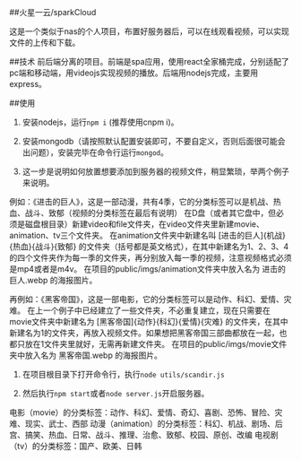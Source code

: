 ##火星一云/sparkCloud

这是一个类似于nas的个人项目，布置好服务器后，可以在线观看视频，可以实现文件的上传和下载。

##技术
前后端分离的项目。前端是spa应用，使用react全家桶完成，分别适配了pc端和移动端，用videojs实现视频的播放。后端用nodejs完成，主要用express。

##使用
1. 安装nodejs，运行```npm i``` (推荐使用cnpm i)。

1. 安装mongodb（请按照默认配置安装即可，不要自定义，否则后面很可能会出问题），安装完毕在命令行运行```mongod```。

1. 这一步是说明如何放置想要添加到服务器的视频文件，稍显繁琐，举两个例子来说明。

例如：《进击的巨人》，这是一部动漫，共有4季，它的分类标签可以是机战、热血、战斗、致郁（视频的分类标签在最后有说明）
在D盘（或者其它盘中，但必须是磁盘根目录）新建video和file文件夹，在video文件夹里新建movie、animation、tv三个文件夹。
在animation文件夹中新建名叫 [进击的巨人]{机战}{热血}{战斗}{致郁} 的文件夹（括号都是英文格式），在其中新建名为1、2、3、4的四个文件夹作为每一季的文件夹，再分别放入每一季的视频，注意视频格式必须是mp4或者是m4v。
在项目的public/imgs/animation文件夹中放入名为 进击的巨人.webp 的海报图片。

再例如：《黑客帝国》，这是一部电影，它的分类标签可以是动作、科幻、爱情、灾难。
在上一个例子中已经建立了一些文件夹，不必重复建立，现在只需要在movie文件夹中新建名为 [黑客帝国]{动作}{科幻}{爱情}{灾难} 的文件夹，在其中新建名为1的文件夹，再放入视频文件。如果想把黑客帝国三部曲都放在一起，也都只放在1文件夹里就好，无需再新建文件夹。
在项目的public/imgs/movie文件夹中放入名为 黑客帝国.webp 的海报图片。

1. 在项目根目录下打开命令行，执行```node utils/scandir.js```

1. 然后执行```npm start```或者```node server.js```开启服务器。

电影（movie）的分类标签：动作、科幻、爱情、奇幻、喜剧、恐怖、冒险、灾难、现实、武士、西部
动漫（animation）的分类标签：科幻、机战、剧场、后宫、搞笑、热血、日常、战斗、推理、治愈、致郁、校园、原创、改编
电视剧（tv）的分类标签：国产、欧美、日韩
